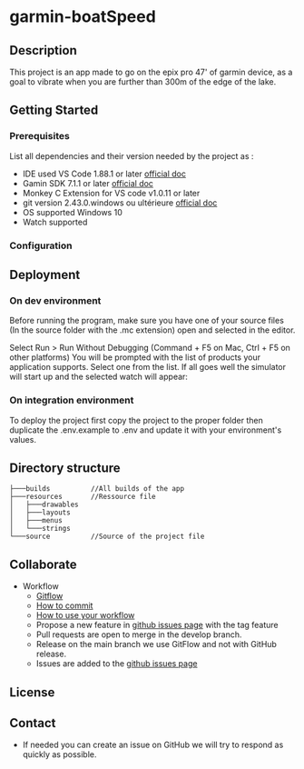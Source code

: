 # garmin-boatSpeed

## Description

This project is an app made to go on the epix pro 47' of garmin device, as a goal to vibrate when you are further than 300m of the edge of the lake.

## Getting Started

### Prerequisites

List all dependencies and their version needed by the project as :

* IDE used VS Code 1.88.1 or later [official doc]([https://docs.npmjs.com/try-the-latest-stable-version-of-npm](https://code.visualstudio.com/))
* Gamin SDK 7.1.1 or later [official doc](https://developer.garmin.com/connect-iq/sdk/)
* Monkey C Extension for VS code v1.0.11 or later
* git version 2.43.0.windows ou ultérieure [official doc](https://git-scm.com/)
* OS supported Windows 10
* Watch supported 

### Configuration

## Deployment

### On dev environment

Before running the program, make sure you have one of your source files (In the source folder with the .mc extension) open and selected in the editor.

Select Run > Run Without Debugging (Command + F5 on Mac, Ctrl + F5 on other platforms)
You will be prompted with the list of products your application supports. Select one from the list.
If all goes well the simulator will start up and the selected watch will appear:


### On integration environment

To deploy the project first copy the project to the proper folder then duplicate the .env.example to .env and 
update it with your environment's values.

## Directory structure
```shell
├───builds          //All builds of the app 
├───resources       //Ressource file 
│   ├───drawables
│   ├───layouts
│   ├───menus
│   └───strings
└───source          //Source of the project file 
```

## Collaborate

* Workflow
  * [Gitflow](https://www.atlassian.com/fr/git/tutorials/comparing-workflows/gitflow-workflow#:~:text=Gitflow%20est%20l'un%20des,les%20hotfix%20vers%20la%20production.)
  * [How to commit](https://www.conventionalcommits.org/en/v1.0.0/)
  * [How to use your workflow](https://nvie.com/posts/a-successful-git-branching-model/)
  * Propose a new feature in [github issues page](https://github.com/JuilletMikael/RIA-EggFlix/issues) with the tag feature
  * Pull requests are open to merge in the develop branch.
  * Release on the main branch we use GitFlow and not with GitHub release.
  * Issues are added to the [github issues page](https://github.com/JuilletMikael/RIA-EggFlix/issues)

## License


## Contact

* If needed you can create an issue on GitHub we will try to respond as quickly as possible.
